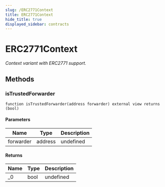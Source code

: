 ```yaml
---
slug: /ERC2771Context
title: ERC2771Context
hide_title: true
displayed_sidebar: contracts
---
```


# ERC2771Context

_Context variant with ERC2771 support._

## Methods

### isTrustedForwarder

```solidity
function isTrustedForwarder(address forwarder) external view returns (bool)
```

#### Parameters

| Name      | Type    | Description |
| --------- | ------- | ----------- |
| forwarder | address | undefined   |

#### Returns

| Name | Type | Description |
| ---- | ---- | ----------- |
| \_0  | bool | undefined   |
